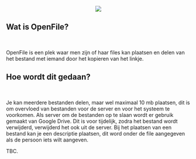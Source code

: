 <p align="center">
  <img src="https://capsule-render.vercel.app/api?text=OpenFile&animation=fadeIn&type=waving&color=gradient&height=100"/>
</p>

<h2>Wat is OpenFile?</h2>
<br>
<p>OpenFile is een plek waar men zijn of haar files kan plaatsen en delen van het bestand met iemand door het kopieren van het linkje.</p> 

<h2>Hoe wordt dit gedaan?</h2>
<br>
<p>Je kan meerdere bestanden delen, maar wel maximaal 10 mb plaatsen, dit is om overvloed van bestanden voor de server en voor het systeem te voorkomen. 
Als server om de bestanden op te slaan wordt er gebruik gemaakt van Google Drive. Dit is voor tijdelijk, zodra het bestand wordt verwijderd, verwijderd het ook uit de server.
Bij het plaatsen van een bestand kan je een descriptie plaatsen, dit word onder de file aangegeven als de persoon iets wilt aangeven.<p>

TBC.
